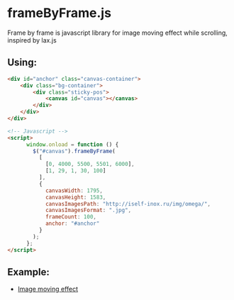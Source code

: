 # frameByFrame.js
Frame by frame is javascript library for image moving effect while scrolling, inspired by lax.js

## Using:
```html
<div id="anchor" class="canvas-container">
    <div class="bg-container">
        <div class="sticky-pos">
            <canvas id="canvas"></canvas>
        </div>
    </div>
</div>

<!-- Javascript -->
<script>
      window.onload = function () {
        $("#canvas").frameByFrame(
          [
            [0, 4000, 5500, 5501, 6000],
            [1, 29, 1, 30, 100]
          ],
          {
            canvasWidth: 1795,
            canvasHeight: 1583,
            canvasImagesPath: "http://iself-inox.ru/img/omega/",
            canvasImagesFormat: ".jpg",
            frameCount: 100,
            anchor: "#anchor"
          }
        );
      };
</script>
```

## Example:
- [Image moving effect](https://codesandbox.io/s/musing-banzai-unhed)


